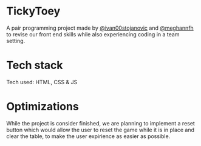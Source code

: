 # TickyToey

A pair programming project made by [@ivan00stojanovic](https://github.com/ivan00stojanovic) and [@meghannfh](https://github.com/meghannfh)
to revise our front end skills while also  experiencing coding in a team setting.

# Tech stack

Tech used: HTML, CSS & JS

# Optimizations

While the project is consider finished, we are planning to implement a reset button which would allow the user to reset the game while it is in place and clear the table,
to make the user expirience as easier as possible.

